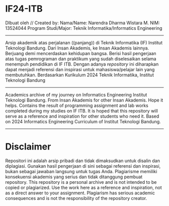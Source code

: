 # IF24-ITB

DIbuat oleh // Created by:
	Nama/Name:  Narendra Dharma Wistara M.
	NIM: 13524044
	Program Studi/Major: Teknik Informatika/Informatics Engineering

---
Arsip akademik atas perjalanan ((panjang)) di Teknik Informatika (IF) Institut Teknologi Bandung. Dari Insan Akademis, ke Insan Akademis lainnya. Berjuang demi mencerdaskan kehidupan bangsa.
Berisi hasil pengerjaan atas tugas pemrograman dan praktikum yang sudah diselesaikan selama menempuh pendidikan di IF ITB. 
Dengan adanya *repository* ini diharapkan dapat menjadi referensi dan inspirasi untuk mahasiswa/pelajar lain yang membutuhkan.
Berdasarkan Kurikulum 2024 Teknik Informatika, Institut Teknologi Bandung

---
Academics archive of my journey on Informatics Engineering Institut Teknologi Bandung. From Insan Akademis for other Insan Akademis. Hope it helps. 
Contains the result of programming assignment and lab works completed during my studies on IF ITB. It is hoped that this repository will serve as a reference and inspiration for other students who need it.
Based on 2024 Informatics Engineering Curriculum of Institut Teknologi Bandung.
 
---
# Disclaimer

Repositori ini adalah arsip pribadi dan tidak dimaksudkan untuk disalin dan diplagiasi. Gunakan hasil pengerjaan di sini sebagai referensi dan inspirasi, bukan sebagai jawaban langsung untuk tugas Anda. Plagiarisme memiliki konsekuensi akademis yang serius dan tidak ditanggung pembuat repository.
This repository is a personal archive and is not intended to be copied or plagiarized. Use the work here as a reference and inspiration, not as a direct answer to your assignment. Plagiarism has serious academic consequences and is not the responsibility of the repository creator.
